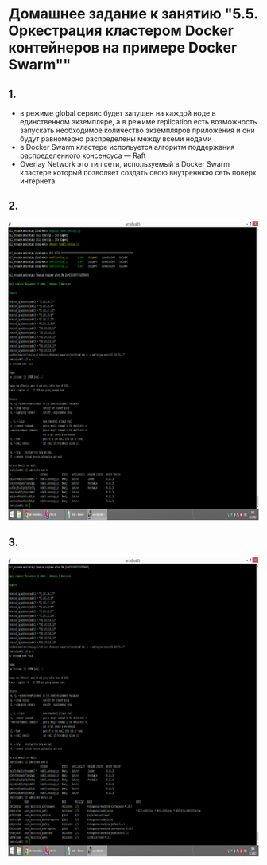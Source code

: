 # Домашнее задание к занятию "5.5. Оркестрация кластером Docker контейнеров на примере Docker Swarm""



## 1.

- в режиме global сервис будет запущен на каждой ноде в единственном экземпляре, а в режиме replication есть возможность запускать необходимое количество экземпляров приложения и они будут равномерно распределены между всеми нодами
- в Docker Swarm кластере испольуется алгоритм поддержания распределенного консенсуса — Raft
- Overlay Network это тип сети, используемый в Docker Swarm кластере который позволяет создать свою внутреннюю сеть поверх интернета


## 2.

<p align="center">
  <img width="1200" height="600" src="./assets/5.5.1.png">
</p>


## 3.

<p align="center">
  <img width="1200" height="600" src="./assets/5.5.2.png">
</p>
